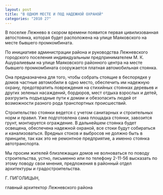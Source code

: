 ```yaml
---
layout: post
title: "В ОДНОМ МЕСТЕ И ПОД НАДЕЖНОЙ ОХРАНОЙ"
categories: "2010 27"
---
```


В поселке Лежнево в скором времени появится первая цивилизованная автостоянка, которая будет расположена на улице Маяковского на месте бывшего промкомбината.

По инициативе администрации района и руководства Лежневского городского поселения индивидуальным предпринимателем М. К. Ашуралиевым на улице Маяковского районного центра на месте бывшего промкомбината сооружается платная автомобильная стоянка.

Она предназначена для того, чтобы собрать стоящие в беспорядке у домов частные автомобили в одно место, обеспечить им надежную охрану, предотвратить повреждения на стихийных стоянках деревьев и других зеленых насаждений, бордюров, мест отдыха взрослых и детей, разгрузить подъездные пути к домам и обезопасить людей от возможности разного рода транспортных происшествий.

Строительство стоянки ведется с учетом санитарных и строительных норм и правил. Уже подготовлена сама площадка стоянки, завозится грунт, монтируется ограждение. В дальнейшем стоянка будет освещена, обеспечена надежной охраной, все стоки будут собираться и канализоваться. Вредных стоков и выбросов не должно быть в принципе, так как это не ремонтное предприятие, а именно стоянка автотранспорта.

Мы просим жителей близлежащих домов не волноваться по поводу строительства, устно, письменно или по телефону 2-11-56 высказать по этому поводу свои мнения, предложения в районный отдел архитектуры и градостроительства.

Г. ПИГОЛИЦЫН,

главный архитектор Лежневского района


